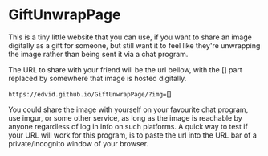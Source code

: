 # GiftUnwrapPage

This is a tiny little website that you can use, if you want to share an image digitally as a gift for someone, but still want it to feel like they're unwrapping the image rather than being sent it via a chat program.

The URL to share with your friend will be the url bellow, with the [] part replaced by somewhere that image is hosted digitally.

`https://edvid.github.io/GiftUnwrapPage/?img=`[]

 You could share the image with yourself on your favourite chat program, use imgur, or some other service, as long as the image is reachable by anyone regardless of log in info on such platforms.
 A quick way to test if your URL will work for this program, is to paste the url into the URL bar of a private/incognito window of your browser. 
